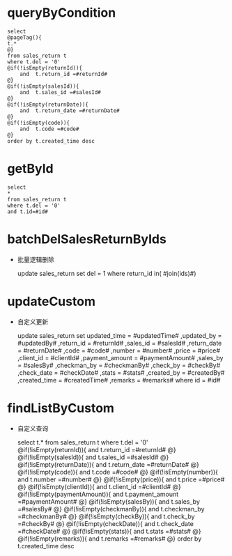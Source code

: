 queryByCondition
===


    select 
    @pageTag(){
    t.*
    @}
    from sales_return t
    where t.del = '0'  
    @if(!isEmpty(returnId)){
        and  t.return_id =#returnId#
    @}
    @if(!isEmpty(salesId)){
        and  t.sales_id =#salesId#
    @}
    @if(!isEmpty(returnDate)){
        and  t.return_date =#returnDate#
    @}
    @if(!isEmpty(code)){
        and  t.code =#code#
    @}
    order by t.created_time desc
    
    
    
getById
===

    select
    *
    from sales_return t
    where t.del = '0'
    and t.id=#id#



batchDelSalesReturnByIds
===

* 批量逻辑删除

    update sales_return set del = 1 where return_id  in( #join(ids)#)
    


updateCustom
===

* 自定义更新

    update sales_return 
    set 
        updated_time = #updatedTime#
        ,updated_by = #updatedBy#
                ,return_id = #returnId#
                ,sales_id = #salesId#
                ,return_date = #returnDate#
                ,code = #code#
                ,number = #number#
                ,price = #price#
                ,client_id = #clientId#
                ,payment_amount = #paymentAmount#
                ,sales_by = #salesBy#
                ,checkman_by = #checkmanBy#
                ,check_by = #checkBy#
                ,check_date = #checkDate#
                ,stats = #stats#
                ,created_by = #createdBy#
                ,created_time = #createdTime#
                ,remarks = #remarks#
    where id  = #id#
    
    
    
findListByCustom
===

* 自定义查询


    select 
    t.*
    from sales_return t
    where t.del = '0'  
    @if(!isEmpty(returnId)){
        and  t.return_id =#returnId#
    @}
    @if(!isEmpty(salesId)){
        and  t.sales_id =#salesId#
    @}
    @if(!isEmpty(returnDate)){
        and  t.return_date =#returnDate#
    @}
    @if(!isEmpty(code)){
        and  t.code =#code#
    @}
    @if(!isEmpty(number)){
        and  t.number =#number#
    @}
    @if(!isEmpty(price)){
        and  t.price =#price#
    @}
    @if(!isEmpty(clientId)){
        and  t.client_id =#clientId#
    @}
    @if(!isEmpty(paymentAmount)){
        and  t.payment_amount =#paymentAmount#
    @}
    @if(!isEmpty(salesBy)){
        and  t.sales_by =#salesBy#
    @}
    @if(!isEmpty(checkmanBy)){
        and  t.checkman_by =#checkmanBy#
    @}
    @if(!isEmpty(checkBy)){
        and  t.check_by =#checkBy#
    @}
    @if(!isEmpty(checkDate)){
        and  t.check_date =#checkDate#
    @}
    @if(!isEmpty(stats)){
        and  t.stats =#stats#
    @}
    @if(!isEmpty(remarks)){
        and  t.remarks =#remarks#
    @}
    order by t.created_time desc